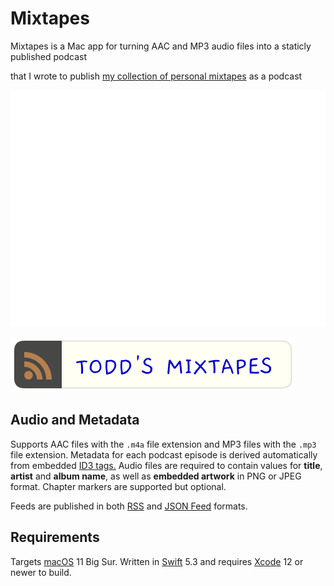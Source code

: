 # Mixtapes

Mixtapes is a Mac app for turning AAC and MP3 audio files into a staticly published podcast



that I wrote to publish [my collection of personal mixtapes](https://s3.amazonaws.com/toddheasley/mixtapes/index.html) as a podcast

![](Mixtapes.png)

[![Todd's Mixtapes](Mixtapes.svg)](https://s3.amazonaws.com/toddheasley/mixtapes/index.html)


## Audio and Metadata

Supports AAC files with the `.m4a` file extension and MP3 files with the `.mp3` file extension. Metadata for each podcast episode is derived automatically from embedded [ID3 tags.](https://developer.apple.com/documentation/avfoundation/media_assets_and_metadata) Audio files are required to contain values for __title__, __artist__ and __album name__, as well as  __embedded artwork__ in PNG or JPEG format. Chapter markers are supported but optional.

Feeds are published in both [RSS](https://validator.w3.org/feed/docs/rss2.html) and [JSON Feed](https://jsonfeed.org) formats.

## Requirements

Targets [macOS](https://developer.apple.com/macos) 11 Big Sur. Written in [Swift](https://developer.apple.com/documentation/swift) 5.3 and requires [Xcode](https://developer.apple.com/xcode) 12 or newer to build.

